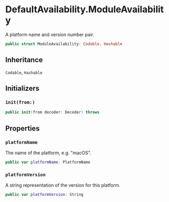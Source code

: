 # DefaultAvailability.ModuleAvailability

A platform name and version number pair.

``` swift
public struct ModuleAvailability: Codable, Hashable 
```

## Inheritance

`Codable`, `Hashable`

## Initializers

### `init(from:)`

``` swift
public init(from decoder: Decoder) throws 
```

## Properties

### `platformName`

The name of the platform, e.g. "macOS".

``` swift
public var platformName: PlatformName
```

### `platformVersion`

A string representation of the version for this platform.

``` swift
public var platformVersion: String
```
